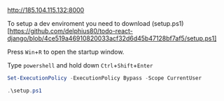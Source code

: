 http://185.104.115.132:8000

To setup a dev enviroment you need to download (setup.ps1)[https://github.com/delphius80/todo-react-django/blob/4ce519a46910820033acf32d6d45b47128bf7af5/setup.ps1]

Press `Win`+`R` to open the startup window.

Type `powershell` and hold down `Ctrl`+`Shift`+`Enter`

```powershell
Set-ExecutionPolicy -ExecutionPolicy Bypass -Scope CurrentUser

.\setup.ps1
```
